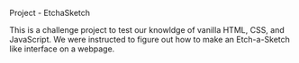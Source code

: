 Project - EtchaSketch

This is a challenge project to test our knowldge of vanilla HTML, CSS, and JavaScript.
We were instructed to figure out how to make an Etch-a-Sketch like interface on a webpage.
